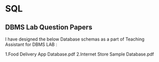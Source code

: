 # SQL

DBMS Lab Question Papers 
----------------------------
I have designed the below Database schemas as a part of Teaching Assistant for DBMS LAB : 

1.Food Delivery App Database.pdf
2.Internet Store Sample Database.pdf
